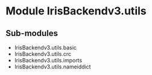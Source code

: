 Module IrisBackendv3.utils
==========================

Sub-modules
-----------
* IrisBackendv3.utils.basic
* IrisBackendv3.utils.crc
* IrisBackendv3.utils.imports
* IrisBackendv3.utils.nameiddict